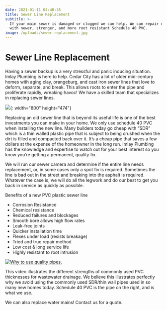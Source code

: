 ```yaml
---
date: 2021-01-11 04:40:35
title: Sewer Line Replacement
subtitle: >-
  If your main sewer is damaged or clogged we can help. We can repair or replace
  with newer, stronger, and more root resistant Schedule 40 PVC.
image: /uploads/sewer-replacement.jpg
---
```


# Sewer Line Replacement

Having a sewer backup is a very stressful and panic inducing situation. Imlay Plumbing is here to help. Cedar City has a lot of older mid-century homes with aging clay, orangeburg, and cast iron sewer lines that love to deform, separate, and break. This allows roots to enter the pipe and proliferate rapidly, wreaking havoc\! We have a skilled team that specializes in replacing sewer lines.

![](/uploads/sewer-replacement-1.jpeg){: width="800" height="474"}

Replacing an old sewer line that is beyond its useful life is one of the best investments you can make in your home. We only use schedule 40 PVC when installing the new line. Many builders today go cheap with “SDR” which is a thin walled plastic pipe that is subject to being crushed when the dirt is filled and compacted back over it. It’s a cheap pipe that saves a few dollars at the expense of the homeowner in the long run. Imlay Plumbing has the knowledge and expertise to watch out for your best interest so you know you’re getting a permanent, quality fix.

We will run our sewer camera and determine if the entire line needs replacement, or, in some cases only a spot fix is required. Sometimes the line is bad out in the street and breaking into the asphalt is required. Whatever the case is, we will do all the legwork and do our best to get you back in service as quickly as possible.

Benefits of a new PVC plastic sewer line

* Corrosion Resistance
* Chemical resistance
* Reduced failures and blockages
* Smooth bore allows high flow rates
* Leak-free joints
* Quicker installation time
* Flexes under load (resists breakage)
* Tried and true repair method
* Low cost & long service life
* Highly resistant to root intrusion

[![Why to use quality pipes.](https://img.youtube.com/vi/Sw7T28dCin0/maxresdefault.jpg)](https://youtu.be/Sw7T28dCin0 "Why to use quality pipes.")

This video illustrates the different strengths of commonly used PVC thicknesses for wastewater drainage. We believe this illustrates perfectly why we avoid using the commonly used SDR/thin wall pipes used in so many new homes today. Schedule 40 PVC is the pipe on the right, and is what we use.

We can also replace water mains\! Contact us for a quote.
